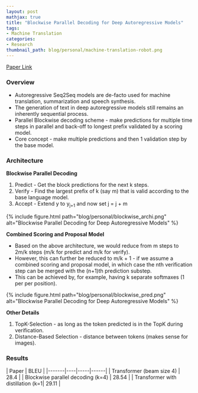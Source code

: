 ```yaml
---
layout: post
mathjax: true
title: "Blockwise Parallel Decoding for Deep Autoregressive Models"
tags:
- Machine Translation
categories:
- Research
thumbnail_path: blog/personal/machine-translation-robot.png
---
```


[Paper Link](https://papers.nips.cc/paper/8212-blockwise-parallel-decoding-for-deep-autoregressive-models.pdf)

### Overview

- Autoregressive Seq2Seq models are de-facto used for machine translation, summarization and speech synthesis.
- The generation of text in deep autoregressive models still remains an inherently sequential process.
- Parallel Blockwise decoding scheme - make predictions for multiple time steps in parallel and back-off to longest prefix validated by a scoring model.
- Core concept - make multiple predictions and then 1 validation step by the base model.

### Architecture

**Blockwise Parallel Decoding**

1. Predict - Get the block predictions for the next k steps.
2. Verify - Find the largest prefix of k (say m) that is valid according to the base language model.
3. Accept - Extend y to y<sub>j+1</sub> and now set j = j + m

{% include figure.html path="blog/personal/blockwise_archi.png" alt="Blockwise Parallel Decoding for Deep Autoregressive Models" %}

**Combined Scoring and Proposal Model**

- Based on the above architecture, we would reduce from m steps to 2m/k steps (m/k for predict and m/k for verify).
- However, this can further be reduced to m/k + 1 - if we assume a combined scoring and proposal model, in which case the nth verification step can be merged with the (n+1)th prediction substep.
- This can be achieved by, for example, having k separate softmaxes (1 per per position).

{% include figure.html path="blog/personal/blockwise_pred.png" alt="Blockwise Parallel Decoding for Deep Autoregressive Models" %}

**Other Details**

1. TopK-Selection - as long as the token predicted is in the TopK during verification.
2. Distance-Based Selection - distance between tokens (makes sense for images).

### Results

| Paper | BLEU |
|-------|----|-----|------|
| Transformer (beam size 4) | 28.4 |
| Blockwise parallel decoding (k=4) | 28.54 |
| Transformer with distillation (k=1| 29.11 |